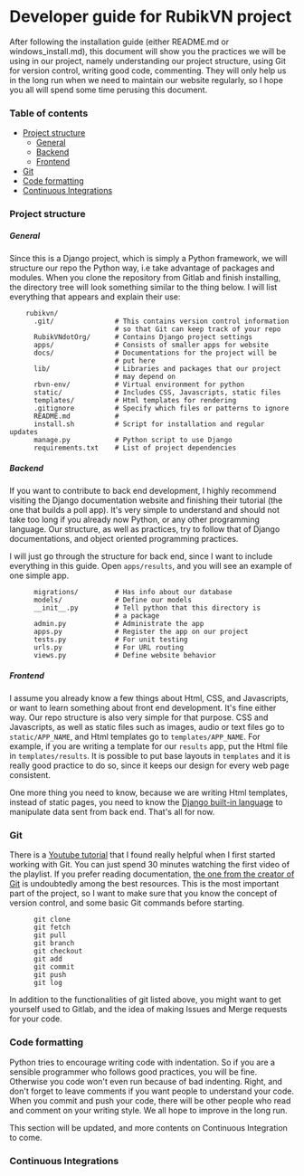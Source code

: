 # Developer guide for RubikVN project

After following the installation guide (either README.md or windows_install.md), this document will show you the practices we will be using in our project, namely understanding our project structure, using Git for version control, writing good code, commenting. They will only help us in the long run when we need to maintain our website regularly, so I hope you all will spend some time perusing this document.

### Table of contents
* [Project structure](#project-structure)
  * [General](#general)
  * [Backend](#backend)
  * [Frontend](#frontend)
* [Git](#git)
* [Code formatting](#code-formatting)
* [Continuous Integrations](#continuous-integrations)

### Project structure

##### General

Since this is a Django project, which is simply a Python framework, we will structure our repo the Python way, i.e take advantage of packages and modules. When you clone the repository from Gitlab and finish installing, the directory tree will look something similar to the thing below. I will list everything that appears and explain their use:

```
    rubikvn/
      .git/               # This contains version control information
                          # so that Git can keep track of your repo
      RubikVNdotOrg/      # Contains Django project settings
      apps/               # Consists of smaller apps for website
      docs/               # Documentations for the project will be
                          # put here
      lib/                # Libraries and packages that our project
                          # may depend on
      rbvn-env/           # Virtual environment for python
      static/             # Includes CSS, Javascripts, static files
      templates/          # Html templates for rendering
      .gitignore          # Specify which files or patterns to ignore
      README.md           #
      install.sh          # Script for installation and regular updates
      manage.py           # Python script to use Django
      requirements.txt    # List of project dependencies
```

##### Backend

If you want to contribute to back end development, I highly recommend visiting the Django documentation website and finishing their tutorial (the one that builds a poll app). It's very simple to understand and should not take too long if you already now Python, or any other programming language. Our structure, as well as practices, try to follow that of Django documentations, and object oriented programming practices.

I will just go through the structure for back end, since I want to include everything in this guide. Open `apps/results`, and you will see an example of one simple app.

```
      migrations/         # Has info about our database
      models/             # Define our models
      __init__.py         # Tell python that this directory is
                          # a package
      admin.py            # Administrate the app
      apps.py             # Register the app on our project
      tests.py            # For unit testing
      urls.py             # For URL routing
      views.py            # Define website behavior
```

##### Frontend

I assume you already know a few things about Html, CSS, and Javascripts, or want to learn something about front end development. It's fine either way. Our repo structure is also very simple for that purpose. CSS and Javascripts, as well as static files such as images, audio or text files go to `static/APP_NAME`, and Html templates go to `templates/APP_NAME`. For example, if you are writing a template for our `results` app, put the Html file in `templates/results`. It is possible to put base layouts in `templates` and it is really good practice to do so, since it keeps our design for every web page consistent.

One more thing you need to know, because we are writing Html templates, instead of static pages, you need to know the [Django built-in language](https://docs.djangoproject.com/en/2.0/ref/templates/builtins/) to manipulate data sent from back end. That's all for now.

### Git

There is a [Youtube tutorial](https://www.youtube.com/watch?v=HVsySz-h9r4&t=1540s&list=PL-osiE80TeTuRUfjRe54Eea17-YfnOOAx&index=2) that I found really helpful when I first started working with Git. You can just spend 30 minutes watching the first video of the playlist. If you prefer reading documentation, [the one from the creator of Git](https://git-scm.com/docs/gittutorial) is undoubtedly among the best resources. This is the most important part of the project, so I want to make sure that you know the concept of version control, and some basic Git commands before starting.

```
      git clone
      git fetch
      git pull
      git branch
      git checkout
      git add
      git commit
      git push
      git log
```

In addition to the functionalities of git listed above, you might want to get yourself used to Gitlab, and the idea of making Issues and Merge requests for your code.

### Code formatting

Python tries to encourage writing code with indentation. So if you are a sensible programmer who follows good practices, you will be fine. Otherwise you code won't even run because of bad indenting. Right, and don't forget to leave comments if you want people to understand your code. When you commit and push your code, there will be other people who read and comment on your writing style. We all hope to improve in the long run.

This section will be updated, and more contents on Continuous Integration to come.

### Continuous Integrations
